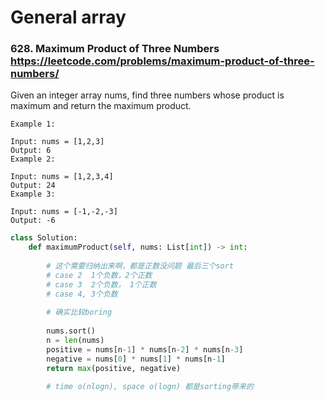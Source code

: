 # General array

### 628. Maximum Product of Three Numbers https://leetcode.com/problems/maximum-product-of-three-numbers/ 
Given an integer array nums, find three numbers whose product is maximum and return the maximum product.
```
Example 1:

Input: nums = [1,2,3]
Output: 6
Example 2:

Input: nums = [1,2,3,4]
Output: 24
Example 3:

Input: nums = [-1,-2,-3]
Output: -6
```
```python
class Solution:
    def maximumProduct(self, nums: List[int]) -> int:
        
        # 这个需要归纳出来啊，都是正数没问题 最后三个sort
        # case 2  1个负数，2个正数
        # case 3  2个负数， 1个正数
        # case 4, 3个负数
        
        # 确实比较boring
        
        nums.sort()
        n = len(nums)
        positive = nums[n-1] * nums[n-2] * nums[n-3]
        negative = nums[0] * nums[1] * nums[n-1] 
        return max(positive, negative)
    
        # time o(nlogn), space o(logn) 都是sorting带来的
```